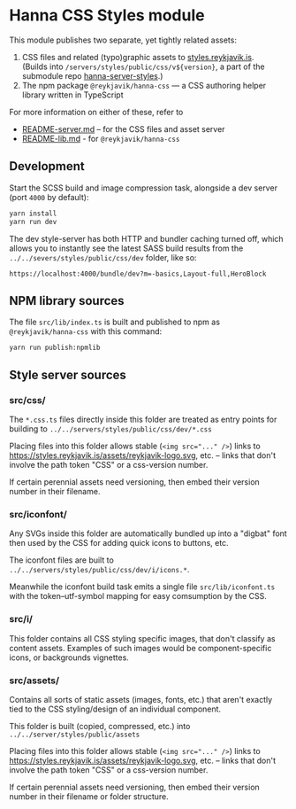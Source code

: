 # Hanna CSS Styles module

This module publishes two separate, yet tightly related assets:

1. CSS files and related (typo)graphic assets to
   [styles.reykjavik.is](https://styles.reykjavik.is).  
   (Builds into `/servers/styles/public/css/v${version}`, a part of the
   submodule repo
   [hanna-server-styles](https://github.com/reykjavikcity/hanna-server-styles).)
2. The npm package `@reykjavik/hanna-css` — a CSS authoring helper library
   written in TypeScript

For more information on either of these, refer to

- [README-server.md](./README-server.md) – for the CSS files and asset server
- [README-lib.md](./README-lib.md) - for `@reykjavik/hanna-css`

## Development

Start the SCSS build and image compression task, alongside a dev server (port
`4000` by default):

```sh
yarn install
yarn run dev
```

The dev style-server has both HTTP and bundler caching turned off, which
allows you to instantly see the latest SASS build results from the
`../../severs/styles/public/css/dev` folder, like so:

```
https://localhost:4000/bundle/dev?m=-basics,Layout-full,HeroBlock
```

## NPM library sources

The file `src/lib/index.ts` is built and published to npm as
`@reykjavik/hanna-css` with this command:

```
yarn run publish:npmlib
```

## Style server sources

### src/css/

The `*.css.ts` files directly inside this folder are treated as entry points
for building to `../../servers/styles/public/css/dev/*.css`

Placing files into this folder allows stable (`<img src="..." />`) links to
https://styles.reykjavik.is/assets/reykjavik-logo.svg, etc. – links that don't
involve the path token "CSS" or a css-version number.

If certain perennial assets need versioning, then embed their version number
in their filename.

### src/iconfont/

Any SVGs inside this folder are automatically bundled up into a "digbat" font
then used by the CSS for adding quick icons to buttons, etc.

The iconfont files are built to
`../../servers/styles/public/css/dev/i/icons.*`.

Meanwhile the iconfont build task emits a single file `src/lib/iconfont.ts`
with the token–utf-symbol mapping for easy comsumption by the CSS.

### src/i/

This folder contains all CSS styling specific images, that don't classify as
content assets. Examples of such images would be component-specific icons, or
backgrounds vignettes.

### src/assets/

Contains all sorts of static assets (images, fonts, etc.) that aren't exactly
tied to the CSS styling/design of an individual component.

This folder is built (copied, compressed, etc.) into
`../../server/styles/public/assets`

Placing files into this folder allows stable (`<img src="..." />`) links to
https://styles.reykjavik.is/assets/reykjavik-logo.svg, etc. – links that don't
involve the path token "CSS" or a css-version number.

If certain perennial assets need versioning, then embed their version number
in their filename or folder structure.
